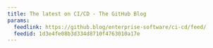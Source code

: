 ```yaml
---
title: The latest on CI/CD - The GitHub Blog
params:
  feedlink: https://github.blog/enterprise-software/ci-cd/feed/
  feedid: 1d3e4fe08b3d334d8710f4763010a17e
---
```

